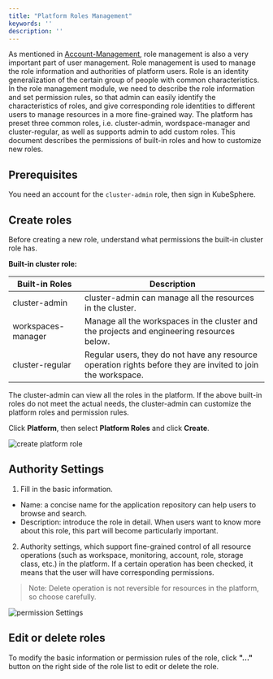 ```yaml
---
title: "Platform Roles Management"
keywords: ''
description: ''
---
```


As mentioned in [Account-Management](../account-management), role management is also a very important part of user management. Role management is used to manage the role information and authorities of platform users. Role is an identity generalization of the certain group of people with common characteristics. In the role management module, we need to describe the role information and set permission rules, so that admin can easily identify the characteristics of roles, and give corresponding role identities to different users to manage resources in a more fine-grained way. The platform has preset three common roles, i.e. cluster-admin, wordspace-manager and cluster-regular, as well as supports admin to add custom roles. This document describes the permissions of built-in roles and how to customize new roles.

## Prerequisites

You need an account for the `cluster-admin` role, then sign in KubeSphere.

## Create roles

Before creating a new role, understand what permissions the built-in cluster role has.

**Built-in cluster role:**

|Built-in Roles|Description|
|---|---|
|cluster-admin |cluster-admin can manage all the resources in the cluster. |
|workspaces-manager| Manage all the workspaces in the cluster and the projects and engineering resources below. |
|cluster-regular| Regular users, they do not have any resource operation rights before they are invited to join the workspace. |

The cluster-admin can view all the roles in the platform. If the above built-in roles do not meet the actual needs, the cluster-admin can customize the platform roles and permission rules. 

Click **Platform**, then select **Platform Roles** and click **Create**.

![create platform role](/create-platform-role-en.png)

## Authority Settings

1. Fill in the basic information.

- Name: a concise name for the application repository can help users to browse and search.
- Description: introduce the role in detail. When users want to know more about this role, this part will become particularly important.

2. Authority settings, which support fine-grained control of all resource operations (such as workspace, monitoring, account, role, storage class, etc.) in the platform. If a certain operation has been checked, it means that the user will have corresponding permissions. 

> Note: Delete operation is not reversible for resources in the platform, so choose carefully.

![permission Settings](/authority-management-en.png)

## Edit or delete roles

To modify the basic information or permission rules of the role, click **"..."** button on the right side of the role list to edit or delete the role.